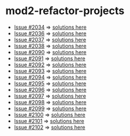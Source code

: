 # mod2-refactor-projects

- [Issue #2034](https://github.com/appacademy/Modular-Curriculum/issues/2034) => [solutions here]()
- [Issue #2036](https://github.com/appacademy/Modular-Curriculum/issues/2036) => [solutions here](./shelter-solution)
- [Issue #2037](https://github.com/appacademy/Modular-Curriculum/issues/2037) => [solutions here]()
- [Issue #2038](https://github.com/appacademy/Modular-Curriculum/issues/2038) => [solutions here](./tic-tac-toe-solution)
- [Issue #2090](https://github.com/appacademy/Modular-Curriculum/issues/2090) => [solutions here]()
- [Issue #2091](https://github.com/appacademy/Modular-Curriculum/issues/2091) => [solutions here]()
- [Issue #2092](https://github.com/appacademy/Modular-Curriculum/issues/2092) => [solutions here]()
- [Issue #2093](https://github.com/appacademy/Modular-Curriculum/issues/2093) => [solutions here]()
- [Issue #2094](https://github.com/appacademy/Modular-Curriculum/issues/2094) => [solutions here]()
- [Issue #2095](https://github.com/appacademy/Modular-Curriculum/issues/2095) => [solutions here]()
- [Issue #2096](https://github.com/appacademy/Modular-Curriculum/issues/2096) => [solutions here]()
- [Issue #2097](https://github.com/appacademy/Modular-Curriculum/issues/2097) => [solutions here]()
- [Issue #2098](https://github.com/appacademy/Modular-Curriculum/issues/2098) => [solutions here](./practice-ctx-arrow-funcs)
- [Issue #2099](https://github.com/appacademy/Modular-Curriculum/issues/2099) => [solutions here](./error-prediction-quiz)
- [Issue #2100](https://github.com/appacademy/Modular-Curriculum/issues/2100) => [solutions here](./practice-error)
- [Issue #2101](https://github.com/appacademy/Modular-Curriculum/issues/2101) => [solutions here](./practice-unit-tests)
- [Issue #2102](https://github.com/appacademy/Modular-Curriculum/issues/2102) => [solutions here](./practice-es5-classes)
